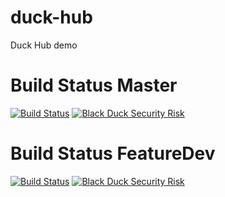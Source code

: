 # duck-hub
Duck Hub demo

# Build Status Master
[![Build Status](https://travis-ci.org/blackduckron/duck-hub.svg?branch=master)](https://travis-ci.org/blackduckron/duck-hub)  [![Black Duck Security Risk](https://copilot.blackducksoftware.com/github/repos/blackduckron/duck-hub/branches/master/badge-risk.svg)](https://copilot.blackducksoftware.com/github/repos/blackduckron/duck-hub/branches/master)

# Build Status FeatureDev
[![Build Status](https://travis-ci.org/blackduckron/duck-hub.svg?branch=featuredev)](https://travis-ci.org/blackduckron/duck-hub)  [![Black Duck Security Risk](https://copilot.blackducksoftware.com/github/repos/blackduckron/duck-hub/branches/featuredev/badge-risk.svg)](https://copilot.blackducksoftware.com/github/repos/blackduckron/duck-hub/branches/featuredev)
